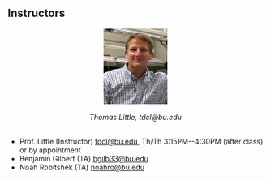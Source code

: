 ## Instructors

<p align="center">
<img src="/docs/images/tlittle.jpg" width="25%"> <br>
</p>
<p align="center">
<i>Thomas Little, tdcl@bu.edu</i> <br>
<br>
</p>



- Prof. Little (Instructor) tdcl@bu.edu, Th/Th 3:15PM--4:30PM (after class) or by appointment
- Benjamin Gilbert (TA) bgilb33@bu.edu
- Noah Robitshek (TA) noahro@bu.edu
